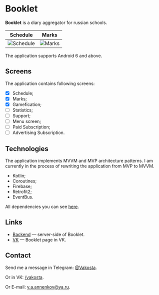 # Booklet
**Booklet** is a diary aggregator for russian schools.

Schedule | Marks
:-------:|:-----:
![Schedule](images/schedule.png)  |  ![Marks](images/marks.png)

The application supports Android 6 and above.

## Screens

The application contains following screens:

- [x] Schedule;
- [x] Marks;
- [x] Gamefication;
- [ ] Statistics;
- [ ] Support;
- [ ] Menu screen;
- [ ] Paid Subscription;
- [ ] Advertising Subscription.

## Technologies

The application implements MVVM and MVP architecture patterns. I am currently in the process of rewriting the application from MVP to MVVM.

- Kotlin;
- Coroutines;
- Firebase;
- Retrofit2;
- EventBus.

All dependencies you can see [here](https://github.com/Vakosta/BookletAndroid/blob/master/dependencies.gradle).

## Links

- [Backend](https://github.com/dormantman/booklet) — server-side of Booklet.
- [VK](https://vk.com/bklet) — Booklet page in VK.

## Contact
Send me a message in Telegram: [@Vakosta](https://t.me/Vakosta).

Or in VK: [/vakosta](https://vk.com/vakosta).

Or E-mail: [v.a.annenkov@ya.ru](mailto:v.a.annenkov@ya.ru).
